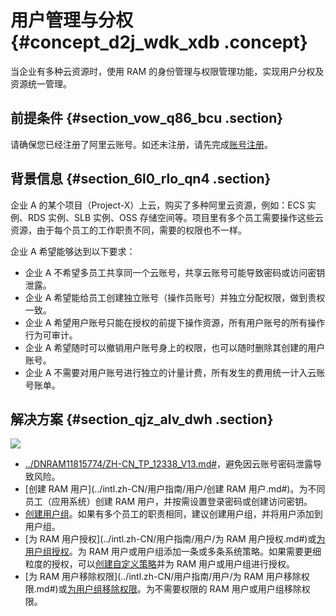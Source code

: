 # 用户管理与分权 {#concept_d2j_wdk_xdb .concept}

当企业有多种云资源时，使用 RAM 的身份管理与权限管理功能，实现用户分权及资源统一管理。

## 前提条件 {#section_vow_q86_bcu .section}

请确保您已经注册了阿里云账号。如还未注册，请先完成[账号注册](https://account.alibabacloud.com/register/intl_register.htm)。

## 背景信息 {#section_6l0_rlo_qn4 .section}

企业 A 的某个项目（Project-X）上云，购买了多种阿里云资源，例如：ECS 实例、RDS 实例、SLB 实例、OSS 存储空间等。项目里有多个员工需要操作这些云资源，由于每个员工的工作职责不同，需要的权限也不一样。

企业 A 希望能够达到以下要求：

-   企业 A 不希望多员工共享同一个云账号，共享云账号可能导致密码或访问密钥泄露。
-   企业 A 希望能给员工创建独立账号（操作员账号）并独立分配权限，做到责权一致。
-   企业 A 希望用户账号只能在授权的前提下操作资源，所有用户账号的所有操作行为可审计。
-   企业 A 希望随时可以撤销用户账号身上的权限，也可以随时删除其创建的用户账号。
-   企业 A 不需要对用户账号进行独立的计量计费，所有发生的费用统一计入云账号账单。

## 解决方案 {#section_qjz_alv_dwh .section}

![](http://static-aliyun-doc.oss-cn-hangzhou.aliyuncs.com/assets/img/23773/156162503214406_zh-CN.png)

-   [../DNRAM11815774/ZH-CN\_TP\_12338\_V13.md\#](../intl.zh-CN/用户指南/安全设置/多因素认证/为云账号设置多因素认证.md#)，避免因云账号密码泄露导致风险。
-   [创建 RAM 用户](../intl.zh-CN/用户指南/用户/创建 RAM 用户.md#)。为不同员工（应用系统）创建 RAM 用户，并按需设置登录密码或创建访问密钥。
-   [创建用户组](../intl.zh-CN/用户指南/用户组/创建用户组.md#)。如果有多个员工的职责相同，建议创建用户组，并将用户添加到用户组。
-   [为 RAM 用户授权](../intl.zh-CN/用户指南/用户/为 RAM 用户授权.md#)或[为用户组授权](../intl.zh-CN/用户指南/用户组/为用户组授权.md#)。为 RAM 用户或用户组添加一条或多条系统策略。如果需要更细粒度的授权，可以[创建自定义策略](../intl.zh-CN/用户指南/权限策略/自定义策略/创建自定义策略.md#)并为 RAM 用户或用户组进行授权。
-   [为 RAM 用户移除权限](../intl.zh-CN/用户指南/用户/为 RAM 用户移除权限.md#)或[为用户组移除权限](../intl.zh-CN/用户指南/用户组/为用户组移除权限.md#)。为不需要权限的 RAM 用户或用户组移除权限。

